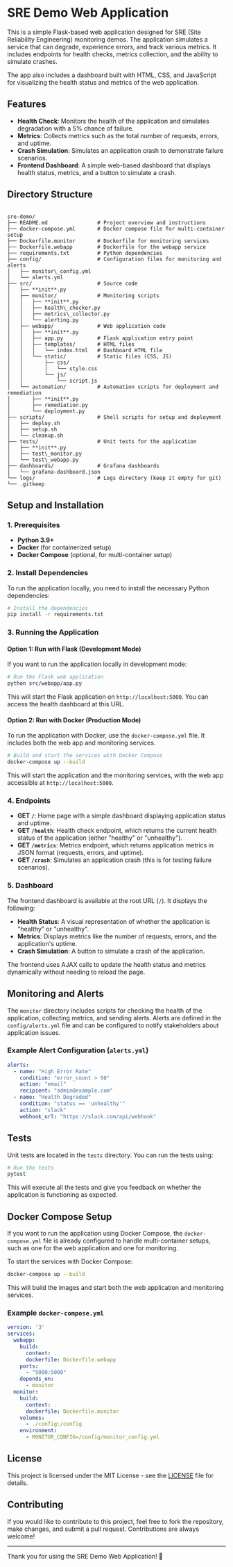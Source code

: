 # SRE Demo Web Application

This is a simple Flask-based web application designed for SRE (Site Reliability Engineering) monitoring demos. The application simulates a service that can degrade, experience errors, and track various metrics. It includes endpoints for health checks, metrics collection, and the ability to simulate crashes.

The app also includes a dashboard built with HTML, CSS, and JavaScript for visualizing the health status and metrics of the web application.

## Features
- **Health Check**: Monitors the health of the application and simulates degradation with a 5% chance of failure.
- **Metrics**: Collects metrics such as the total number of requests, errors, and uptime.
- **Crash Simulation**: Simulates an application crash to demonstrate failure scenarios.
- **Frontend Dashboard**: A simple web-based dashboard that displays health status, metrics, and a button to simulate a crash.

## Directory Structure
```

sre-demo/
├── README.md                # Project overview and instructions
├── docker-compose.yml       # Docker compose file for multi-container setup
├── Dockerfile.monitor       # Dockerfile for monitoring services
├── Dockerfile.webapp        # Dockerfile for the webapp service
├── requirements.txt         # Python dependencies
├── config/                  # Configuration files for monitoring and alerts
│   ├── monitor\_config.yml
│   └── alerts.yml
├── src/                     # Source code
│   ├── **init**.py
│   ├── monitor/             # Monitoring scripts
│   │   ├── **init**.py
│   │   ├── health\_checker.py
│   │   ├── metrics\_collector.py
│   │   └── alerting.py
│   ├── webapp/              # Web application code
│   │   ├── **init**.py
│   │   ├── app.py           # Flask application entry point
│   │   ├── templates/       # HTML files
│   │   │   └── index.html   # Dashboard HTML file
│   │   └── static/          # Static files (CSS, JS)
│   │       ├── css/
│   │       │   └── style.css
│   │       └── js/
│   │           └── script.js
│   └── automation/          # Automation scripts for deployment and remediation
│       ├── **init**.py
│       ├── remediation.py
│       └── deployment.py
├── scripts/                 # Shell scripts for setup and deployment
│   ├── deploy.sh
│   ├── setup.sh
│   └── cleanup.sh
├── tests/                   # Unit tests for the application
│   ├── **init**.py
│   ├── test\_monitor.py
│   └── test\_webapp.py
├── dashboards/              # Grafana dashboards
│   └── grafana-dashboard.json
└── logs/                    # Logs directory (keep it empty for git)
└── .gitkeep

````

## Setup and Installation

### 1. Prerequisites
- **Python 3.9+**
- **Docker** (for containerized setup)
- **Docker Compose** (optional, for multi-container setup)

### 2. Install Dependencies

To run the application locally, you need to install the necessary Python dependencies:

```bash
# Install the dependencies
pip install -r requirements.txt
````

### 3. Running the Application

#### Option 1: Run with Flask (Development Mode)

If you want to run the application locally in development mode:

```bash
# Run the Flask web application
python src/webapp/app.py
```

This will start the Flask application on `http://localhost:5000`. You can access the health dashboard at this URL.

#### Option 2: Run with Docker (Production Mode)

To run the application with Docker, use the `docker-compose.yml` file. It includes both the web app and monitoring services.

```bash
# Build and start the services with Docker Compose
docker-compose up --build
```

This will start the application and the monitoring services, with the web app accessible at `http://localhost:5000`.

### 4. Endpoints

* **GET `/`**: Home page with a simple dashboard displaying application status and uptime.
* **GET `/health`**: Health check endpoint, which returns the current health status of the application (either "healthy" or "unhealthy").
* **GET `/metrics`**: Metrics endpoint, which returns application metrics in JSON format (requests, errors, and uptime).
* **GET `/crash`**: Simulates an application crash (this is for testing failure scenarios).

### 5. Dashboard

The frontend dashboard is available at the root URL (`/`). It displays the following:

* **Health Status**: A visual representation of whether the application is "healthy" or "unhealthy".
* **Metrics**: Displays metrics like the number of requests, errors, and the application's uptime.
* **Crash Simulation**: A button to simulate a crash of the application.

The frontend uses AJAX calls to update the health status and metrics dynamically without needing to reload the page.

## Monitoring and Alerts

The `monitor` directory includes scripts for checking the health of the application, collecting metrics, and sending alerts. Alerts are defined in the `config/alerts.yml` file and can be configured to notify stakeholders about application issues.

### Example Alert Configuration (`alerts.yml`)

```yaml
alerts:
  - name: "High Error Rate"
    condition: "error_count > 50"
    action: "email"
    recipient: "admin@example.com"
  - name: "Health Degraded"
    condition: "status == 'unhealthy'"
    action: "slack"
    webhook_url: "https://slack.com/api/webhook"
```

## Tests

Unit tests are located in the `tests` directory. You can run the tests using:

```bash
# Run the tests
pytest
```

This will execute all the tests and give you feedback on whether the application is functioning as expected.

## Docker Compose Setup

If you want to run the application using Docker Compose, the `docker-compose.yml` file is already configured to handle multi-container setups, such as one for the web application and one for monitoring.

To start the services with Docker Compose:

```bash
docker-compose up --build
```

This will build the images and start both the web application and monitoring services.

### Example `docker-compose.yml`

```yaml
version: '3'
services:
  webapp:
    build:
      context: .
      dockerfile: Dockerfile.webapp
    ports:
      - "5000:5000"
    depends_on:
      - monitor
  monitor:
    build:
      context: .
      dockerfile: Dockerfile.monitor
    volumes:
      - ./config:/config
    environment:
      - MONITOR_CONFIG=/config/monitor_config.yml
```

## License

This project is licensed under the MIT License - see the [LICENSE](LICENSE) file for details.

## Contributing

If you would like to contribute to this project, feel free to fork the repository, make changes, and submit a pull request. Contributions are always welcome!

---

Thank you for using the SRE Demo Web Application! 🎉

```
